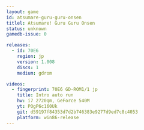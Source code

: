```yaml
---
layout: game
id: atsumare-guru-guru-onsen
titlel: Atsumare! Guru Guru Onsen
status: unknown
gamedb-issue: 0

releases:
  - id: 70E6
    region: jp
    version: 1.008
    discs: 1
    medium: gdrom

videos:
  - fingerprint: 70E6 GD-ROM1/1 jp
    title: Intro auto run
    hw: i7 2720qm, GeForce 540M
    yt: POgP6c160Uk
    git: d59197f84353d7d2b746383e9277d9ed7c8c4053
    platform: win86-release
---
```

